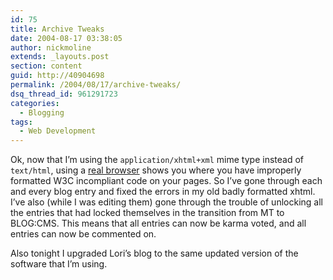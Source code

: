```yaml
---
id: 75
title: Archive Tweaks
date: 2004-08-17 03:38:05
author: nickmoline
extends: _layouts.post
section: content
guid: http://40904698
permalink: /2004/08/17/archive-tweaks/
dsq_thread_id: 961291723
categories:
  - Blogging
tags:
  - Web Development
---
```

Ok, now that I&#8217;m using the `application/xhtml+xml` mime type instead of `text/html`, using a <a title="Get Firefox" target="_blank" href="http://www.mozilla.org/firefox">real browser</a> shows you where you have improperly formatted W3C incompliant code on your pages. So I&#8217;ve gone through each and every blog entry and fixed the errors in my old badly formatted xhtml. I&#8217;ve also (while I was editing them) gone through the trouble of unlocking all the entries that had locked themselves in the transition from MT to BLOG:CMS. This means that all entries can now be karma voted, and all entries can now be commented on.

Also tonight I upgraded Lori&#8217;s blog to the same updated version of the software that I&#8217;m using.
